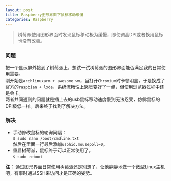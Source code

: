 ```yaml
---
layout: post
title: Raspberry图形界面下鼠标移动缓慢
categories: Raspberry
---
```


> 树莓派使用图形界面时发现鼠标移动极为缓慢，即使调高DPI或者换用鼠标也没有改善。

<!-- more -->

### 问题  
把一个显示屏外接到了树莓派上，想试一试树莓派的图形界面能否满足我的日常使用需要。  
刚开始是`archlinuxarm + awesome wm`，当打开`Chromium`时卡顿明显，于是换成了官方的`raspbian + lxde`，系统流畅性上感觉变好了一点，但使用浏览器过程中还是会卡。  
两者共同遇到的问题就是插上去的usb鼠标移动速度慢到无法忍受，仿佛鼠标的DPI极低一样。后来终于找到了解决方法。

### 解决
* 手动修改鼠标的轮询间隔：  
  `$ sudo nano /boot/cmdline.txt`  
  然后在里面一行最后添加`usbhid.mousepoll=0`。  
* 重启树莓派，鼠标终于可以正常使用了。  
  `$ sudo reboot`

__注：__ 通过图形界面日常使用树莓派还是别想了，让他静静地做一个微型Linux主机吧，有事时通过SSH来访问才是正确的姿势。
